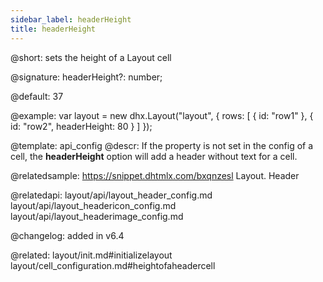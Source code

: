 ```yaml
---
sidebar_label: headerHeight
title: headerHeight
---          
```


@short: sets the height of a Layout cell

@signature: headerHeight?: number;

@default: 37

@example: 
var layout = new dhx.Layout("layout", {
    rows: [
        {
            id: "row1"
        },
        {
            id: "row2",
	        headerHeight: 80
        }
    ]
});


@template:	api_config
@descr: 
If the [](layout/api/layout_header_config.md) property is not set in the config of a cell, the **headerHeight** option will add a header without text for a cell.


@relatedsample: https://snippet.dhtmlx.com/bxqnzesl	Layout. Header

@relatedapi: 
layout/api/layout_header_config.md
layout/api/layout_headericon_config.md
layout/api/layout_headerimage_config.md

@changelog: added in v6.4

@related: layout/init.md#initializelayout
layout/cell_configuration.md#heightofaheadercell